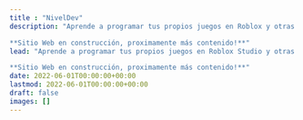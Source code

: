 ```yaml
---
title : "NivelDev"
description: "Aprende a programar tus propios juegos en Roblox y otras plataformas, sin enredos.

**Sitio Web en construcción, proximamente más contenido!**"
lead: "Aprende a programar tus propios juegos en Roblox Studio y otras plataformas, sin enredos. 

**Sitio Web en construcción, proximamente más contenido!**"
date: 2022-06-01T00:00:00+00:00
lastmod: 2022-06-01T00:00:00+00:00
draft: false
images: []
---
```

